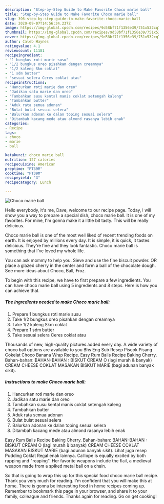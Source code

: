 ```yaml
---
description: "Step-by-Step Guide to Make Favorite Choco marie ball"
title: "Step-by-Step Guide to Make Favorite Choco marie ball"
slug: 396-step-by-step-guide-to-make-favorite-choco-marie-ball
date: 2020-09-07T14:56:34.237Z
image: https://img-global.cpcdn.com/recipes/9d58bf71f1356e39/751x532cq70/choco-marie-ball-foto-resep-utama.jpg
thumbnail: https://img-global.cpcdn.com/recipes/9d58bf71f1356e39/751x532cq70/choco-marie-ball-foto-resep-utama.jpg
cover: https://img-global.cpcdn.com/recipes/9d58bf71f1356e39/751x532cq70/choco-marie-ball-foto-resep-utama.jpg
author: Caleb Haynes
ratingvalue: 4.1
reviewcount: 11181
recipeingredient:
- "1 bungkus roti marie susu"
- "1/2 bungkus oreo pisahkan dengan creamnya"
- "1/2 kaleng Skm coklat"
- "1 sdm butter"
- "sesuai selera Ceres coklat atau"
recipeinstructions:
- "Hancurkan roti marie dan oreo"
- "Jadikan satu marie dan oreo"
- "Tambahkan susu kental manis coklat setengah kaleng"
- "Tambahkan butter"
- "Aduk rata semua adonan"
- "Bulat bulat sesuai selera"
- "Balurkan adonan ke dalan toping sesuai selera"
- "Ditambah kacang mede atau almond rasanya lebih enak"
categories:
- Recipe
tags:
- choco
- marie
- ball

katakunci: choco marie ball 
nutrition: 127 calories
recipecuisine: American
preptime: "PT39M"
cooktime: "PT39M"
recipeyield: "3"
recipecategory: Lunch

---
```



![Choco marie ball](https://img-global.cpcdn.com/recipes/9d58bf71f1356e39/751x532cq70/choco-marie-ball-foto-resep-utama.jpg)

Hello everybody, it's me, Dave, welcome to our recipe page. Today, I will show you a way to prepare a special dish, choco marie ball. It is one of my favorites. For mine, I'm gonna make it a little bit tasty. This will be really delicious.

Choco marie ball is one of the most well liked of recent trending foods on earth. It is enjoyed by millions every day. It is simple, it is quick, it tastes delicious. They're fine and they look fantastic. Choco marie ball is something that I've loved my whole life.

You can ask mommy to help you. Sieve and use the fine biscuit powder. OR place a glazed cherry in the center and form a ball of the chocolate dough. See more ideas about Choco, Ball, Froz.


To begin with this recipe, we have to first prepare a few ingredients. You can have choco marie ball using 5 ingredients and 8 steps. Here is how you can achieve that.

<!--inarticleads1-->

##### The ingredients needed to make Choco marie ball:

1. Prepare 1 bungkus roti marie susu
1. Take 1/2 bungkus oreo pisahkan dengan creamnya
1. Take 1/2 kaleng Skm coklat
1. Prepare 1 sdm butter
1. Take sesuai selera Ceres coklat atau


Thousands of new, high-quality pictures added every day. A wide variety of choco ball options are available to you Bhs Eng Sub Resep Piscok Pisang Cokelat Choco Banana Wrap Recipe. Easy Rum Balls Recipe Baking Cherry. Bahan-bahan: BAHAN-BAHAN : BISKUT CREAM O (lagi murah &amp; banyak) CREAM CHEESE COKLAT MASAKAN BISKUT MARIE (bagi adunan banyak sikit). 

<!--inarticleads2-->

##### Instructions to make Choco marie ball:

1. Hancurkan roti marie dan oreo
1. Jadikan satu marie dan oreo
1. Tambahkan susu kental manis coklat setengah kaleng
1. Tambahkan butter
1. Aduk rata semua adonan
1. Bulat bulat sesuai selera
1. Balurkan adonan ke dalan toping sesuai selera
1. Ditambah kacang mede atau almond rasanya lebih enak


Easy Rum Balls Recipe Baking Cherry. Bahan-bahan: BAHAN-BAHAN : BISKUT CREAM O (lagi murah &amp; banyak) CREAM CHEESE COKLAT MASAKAN BISKUT MARIE (bagi adunan banyak sikit). Lihat juga resep Pudding Coklat Regal enak lainnya. Calliope is equally excited by both rapping and &#34;reaping&#34;. Her favorite weapons include the flail, a medieval weapon made from a spiked metal ball on a chain. 

So that is going to wrap this up for this special food choco marie ball recipe. Thank you very much for reading. I'm confident that you will make this at home. There is gonna be interesting food in home recipes coming up. Remember to bookmark this page in your browser, and share it to your family, colleague and friends. Thanks again for reading. Go on get cooking!
